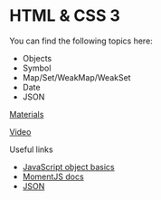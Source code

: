 # HTML & CSS 3

You can find the following topics here:

* Objects
* Symbol
* Map/Set/WeakMap/WeakSet
* Date
* JSON

[Materials](https://docs.google.com/document/d/1I5NpW5o7qieM_7W9pV830eR6DtNWUMFfBH6D3ipBRHA/edit?usp=sharing)

[Video](https://solvd.zoom.us/rec/share/Ws_s0jkwQWyvftUJP4DFs0oRNCQkT7prEVKjpUjfS_KZhEjLicdrL-FaN7F2cFg2.2HiVI3HwIBX5vJuV?startTime=1617872572000)

Useful links

* [JavaScript object basics](https://developer.mozilla.org/en-US/docs/Learn/JavaScript/Objects/Basics)
* [MomentJS docs](https://momentjs.com/docs/)
* [JSON](https://developer.mozilla.org/en-US/docs/Glossary/JSON)
